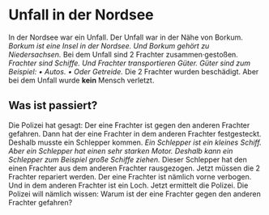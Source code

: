 # Unfall in der Nordsee

In der Nordsee war ein Unfall. Der Unfall war in der Nähe von Borkum. 
*Borkum ist eine Insel in der Nordsee.* 
*Und Borkum gehört zu Niedersachsen.* Bei dem Unfall sind 2 Frachter zusammen·gestoßen. 
*Frachter sind Schiffe.* 
*Und Frachter transportieren Güter.* 
*Güter sind zum Beispiel:* *• Autos.* *• Oder Getreide.* Die 2 Frachter wurden beschädigt. Aber bei dem Unfall wurde **kein** Mensch verletzt. 

## Was ist passiert?
Die Polizei hat gesagt: Der eine Frachter ist gegen den anderen Frachter gefahren. Dann hat der eine Frachter in dem anderen Frachter festgesteckt. Deshalb musste ein Schlepper kommen. 
*Ein Schlepper ist ein kleines Schiff.* 
*Aber ein Schlepper hat einen sehr starken Motor.* 
*Deshalb kann ein Schlepper zum Beispiel große Schiffe ziehen.* Dieser Schlepper hat den einen Frachter aus dem anderen Frachter rausgezogen. 
Jetzt müssen die 2 Frachter repariert werden. Der eine Frachter ist nämlich vorne verbogen. Und in dem anderen Frachter ist ein Loch. 
Jetzt ermittelt die Polizei. Die Polizei will nämlich wissen: Warum ist der eine Frachter gegen den anderen Frachter gefahren? 
